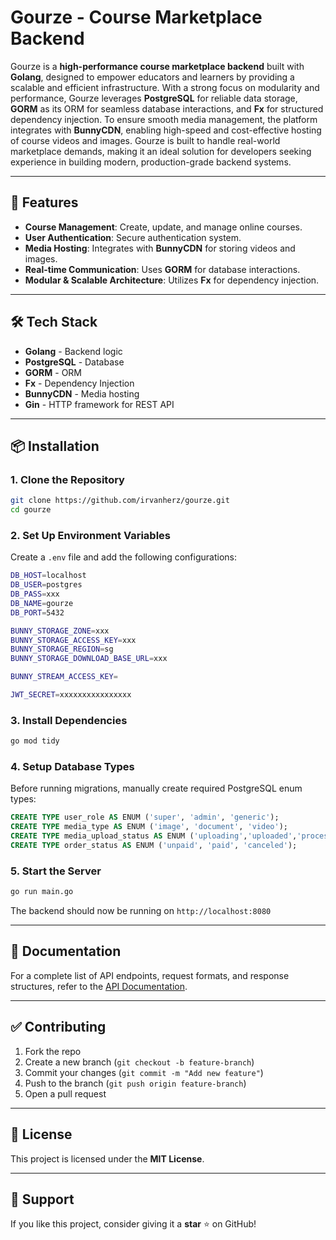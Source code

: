 # Gourze - Course Marketplace Backend

Gourze is a **high-performance course marketplace backend** built with **Golang**, designed to empower educators and learners by providing a scalable and efficient infrastructure. With a strong focus on modularity and performance, Gourze leverages **PostgreSQL** for reliable data storage, **GORM** as its ORM for seamless database interactions, and **Fx** for structured dependency injection. To ensure smooth media management, the platform integrates with **BunnyCDN**, enabling high-speed and cost-effective hosting of course videos and images. Gourze is built to handle real-world marketplace demands, making it an ideal solution for developers seeking experience in building modern, production-grade backend systems.

---

## 🚀 Features

- **Course Management**: Create, update, and manage online courses.
- **User Authentication**: Secure authentication system.
- **Media Hosting**: Integrates with **BunnyCDN** for storing videos and images.
- **Real-time Communication**: Uses **GORM** for database interactions.
- **Modular & Scalable Architecture**: Utilizes **Fx** for dependency injection.

---

## 🛠️ Tech Stack

- **Golang** - Backend logic
- **PostgreSQL** - Database
- **GORM** - ORM
- **Fx** - Dependency Injection
- **BunnyCDN** - Media hosting
- **Gin** - HTTP framework for REST API

---

## 📦 Installation

### **1. Clone the Repository**

```sh
git clone https://github.com/irvanherz/gourze.git
cd gourze
```

### **2. Set Up Environment Variables**

Create a `.env` file and add the following configurations:

```sh
DB_HOST=localhost
DB_USER=postgres
DB_PASS=xxx
DB_NAME=gourze
DB_PORT=5432

BUNNY_STORAGE_ZONE=xxx
BUNNY_STORAGE_ACCESS_KEY=xxx
BUNNY_STORAGE_REGION=sg
BUNNY_STORAGE_DOWNLOAD_BASE_URL=xxx

BUNNY_STREAM_ACCESS_KEY=

JWT_SECRET=xxxxxxxxxxxxxxxx
```

### **3. Install Dependencies**

```sh
go mod tidy
```

### **4. Setup Database Types**

Before running migrations, manually create required PostgreSQL enum types:

```sql
CREATE TYPE user_role AS ENUM ('super', 'admin', 'generic');
CREATE TYPE media_type AS ENUM ('image', 'document', 'video');
CREATE TYPE media_upload_status AS ENUM ('uploading','uploaded','processing','processed','failed');
CREATE TYPE order_status AS ENUM ('unpaid', 'paid', 'canceled');
```

### **5. Start the Server**

```sh
go run main.go
```

The backend should now be running on `http://localhost:8080`

---

## 📘 Documentation

For a complete list of API endpoints, request formats, and response structures, refer to the [API Documentation](https://github.com/yourusername/gourze/wiki).

---

## ✅ Contributing

1. Fork the repo
2. Create a new branch (`git checkout -b feature-branch`)
3. Commit your changes (`git commit -m "Add new feature"`)
4. Push to the branch (`git push origin feature-branch`)
5. Open a pull request

---

## 📝 License

This project is licensed under the **MIT License**.

---

## 🌟 Support

If you like this project, consider giving it a **star** ⭐ on GitHub!

